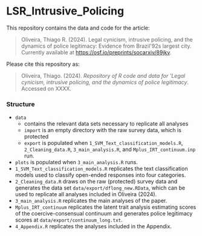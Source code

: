 # LSR_Intrusive_Policing

This repository contains the data and code for the article:

> Oliveira, Thiago R. (2024). Legal cynicism, intrusive policing, and the dynamics of police legitimacy: Evidence from Brazil\'92s largest city. Currently available at https://osf.io/preprints/socarxiv/89jkv.

Please cite this repository as:

> Oliveira, Thiago. (2024). *Repository of R code and data for 'Legal cynicism, intrusive policing, and the dynamics of police legitimacy*. Accessed on XXXX.

### Structure

-   `data`
    -   contains the relevant data sets necessary to replicate all analyses
    -   `import` is an empty directory with the raw survey data, which is protected
    -   `export` is populated when `1_SVM_Text_classification_models.R`, `2_Cleaning_data.R`, `3_main_analysis.R`, and `Mplus_IRT_continuum.inp` run.
-   `plots` is populated when `3_main_analysis.R` runs.
-   `1_SVM_Text_classification_models.R` replicates the text classification models used to classify open-ended responses into four categories.
-   `2_Cleaning_data.R` draws on the raw (protected) survey data and generates the data set `data/export/dflong_new.RData`, which can be used to replicate all analyses included in Oliveira (2024).
-   `3_main_analysis.R` replicates the main analyses of the paper.
-   `Mplus_IRT_continuum` replicates the latent trait analysis estimating scores of the coercive-consensual continuum and generates police legitimacy scores at `data/export/continuum_long.txt`.
-   `4_Appendix.R` replicates the analyses included in the Appendix.
